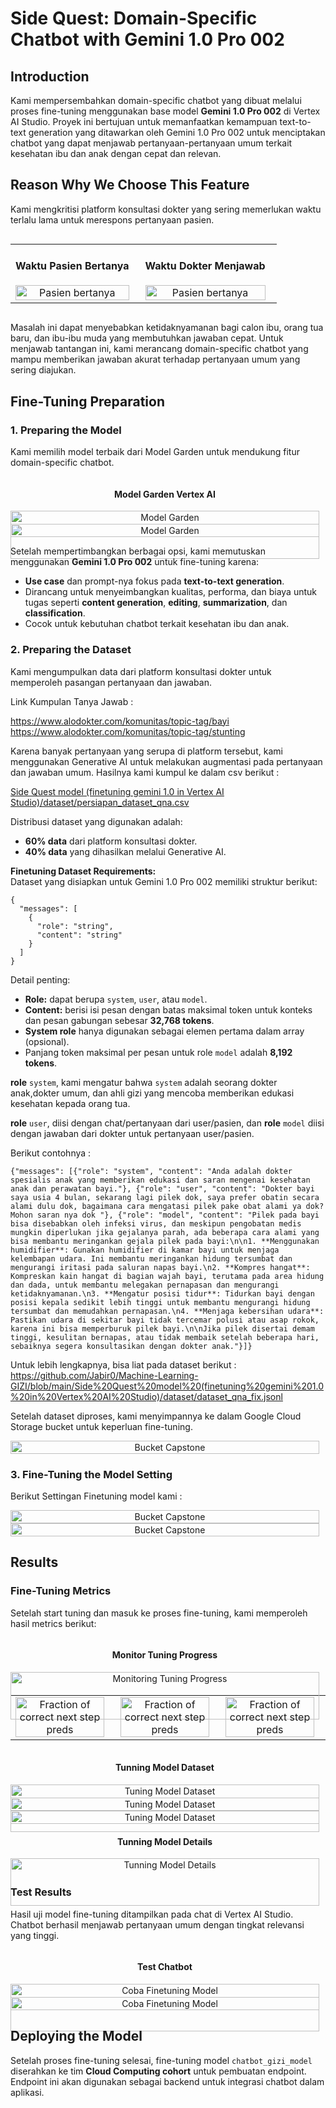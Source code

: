 # Side Quest: Domain-Specific Chatbot with Gemini 1.0 Pro 002  

## Introduction  
Kami mempersembahkan domain-specific chatbot yang dibuat melalui proses fine-tuning menggunakan base model **Gemini 1.0 Pro 002** di Vertex AI Studio. Proyek ini bertujuan untuk memanfaatkan kemampuan text-to-text generation yang ditawarkan oleh Gemini 1.0 Pro 002 untuk menciptakan chatbot yang dapat menjawab pertanyaan-pertanyaan umum terkait kesehatan ibu dan anak dengan cepat dan relevan.  

## Reason Why We Choose This Feature  
Kami mengkritisi platform konsultasi dokter yang sering memerlukan waktu terlalu lama untuk merespons pertanyaan pasien.
<div style="display: flex; justify-content: space-between;">
<table>
  <tr>
    <td>
  <div style="flex: 1; padding-right: 10px; text-align: center;">
    <h4>Waktu Pasien Bertanya</h4>
    <img src="images\waktu_pasien_bertanya.png" alt="Pasien bertanya" style="width: 100%;"/>
  </div>
    </td>
    <td>
  <div style="flex: 1; padding-right: 10px; text-align: center;">
    <h4>Waktu Dokter Menjawab</h4>
    <img src="images\waktu_dokter_menjawab.png" alt="Pasien bertanya" style="width: 100%;"/>
  </div>
  </td>
  </tr>
</table>
</div>

Masalah ini dapat menyebabkan ketidaknyamanan bagi calon ibu, orang tua baru, dan ibu-ibu muda yang membutuhkan jawaban cepat. Untuk menjawab tantangan ini, kami merancang domain-specific chatbot yang mampu memberikan jawaban akurat terhadap pertanyaan umum yang sering diajukan.  

## Fine-Tuning Preparation  

### 1. Preparing the Model  
Kami memilih model terbaik dari Model Garden untuk mendukung fitur domain-specific chatbot.
<div style="display: flex; justify-content: space-between;">
  <div style="flex: 1; padding-right: 10px; text-align: center;">
    <h4>Model Garden Vertex AI</h4>
    <img src="images\model_garden_vertexai (1).png" alt="Model Garden" style="width: 100%;"/>
  </div>
</div>

<div style="display: flex; justify-content: space-between;">
  <div style="flex: 1; padding-right: 10px; text-align: center;">
    <img src="images\model_garden_vertexai (2).png" alt="Model Garden" style="width: 100%;"/>
  </div>
</div>

Setelah mempertimbangkan berbagai opsi, kami memutuskan menggunakan **Gemini 1.0 Pro 002** untuk fine-tuning karena: 

- **Use case** dan prompt-nya fokus pada **text-to-text generation**.  
- Dirancang untuk menyeimbangkan kualitas, performa, dan biaya untuk tugas seperti **content generation**, **editing**, **summarization**, dan **classification**.  
- Cocok untuk kebutuhan chatbot terkait kesehatan ibu dan anak.  

### 2. Preparing the Dataset  
Kami mengumpulkan data dari platform konsultasi dokter untuk memperoleh pasangan pertanyaan dan jawaban.

Link Kumpulan Tanya Jawab :

https://www.alodokter.com/komunitas/topic-tag/bayi
https://www.alodokter.com/komunitas/topic-tag/stunting


Karena banyak pertanyaan yang serupa di platform tersebut, kami menggunakan Generative AI untuk melakukan augmentasi pada pertanyaan dan jawaban umum. Hasilnya kami kumpul ke dalam csv berikut :

[Side Quest model (finetuning gemini 1.0 in Vertex AI Studio)/dataset/persiapan_dataset_qna.csv](https://github.com/Jabir0/Machine-Learning-GIZI/blob/main/Side%20Quest%20model%20(finetuning%20gemini%201.0%20in%20Vertex%20AI%20Studio)/dataset/persiapan_dataset_qna.csv)

Distribusi dataset yang digunakan adalah:  
- **60% data** dari platform konsultasi dokter.  
- **40% data** yang dihasilkan melalui Generative AI.  

**Finetuning Dataset Requirements:**  
Dataset yang disiapkan untuk Gemini 1.0 Pro 002 memiliki struktur berikut:  
```jsonl
{
  "messages": [
    {
      "role": "string",
      "content": "string"
    }
  ]
}
```  
Detail penting:  
- **Role:** dapat berupa `system`, `user`, atau `model`.  
- **Content:** berisi isi pesan dengan batas maksimal token untuk konteks dan pesan gabungan sebesar **32,768 tokens**.  
- **System role** hanya digunakan sebagai elemen pertama dalam array (opsional).  
- Panjang token maksimal per pesan untuk role `model` adalah **8,192 tokens**.  

**role** `system`, kami mengatur bahwa `system` adalah seorang dokter anak,dokter umum, dan ahli gizi yang mencoba memberikan edukasi kesehatan kepada orang tua. 

**role** `user`, diisi dengan chat/pertanyaan dari user/pasien, dan **role** `model` diisi dengan jawaban dari dokter untuk pertanyaan user/pasien.

Berikut contohnya :
```jsonl
{"messages": [{"role": "system", "content": "Anda adalah dokter spesialis anak yang memberikan edukasi dan saran mengenai kesehatan anak dan perawatan bayi."}, {"role": "user", "content": "Dokter bayi saya usia 4 bulan, sekarang lagi pilek dok, saya prefer obatin secara alami dulu dok, bagaimana cara mengatasi pilek pake obat alami ya dok? Mohon saran nya dok "}, {"role": "model", "content": "Pilek pada bayi bisa disebabkan oleh infeksi virus, dan meskipun pengobatan medis mungkin diperlukan jika gejalanya parah, ada beberapa cara alami yang bisa membantu meringankan gejala pilek pada bayi:\n\n1. **Menggunakan humidifier**: Gunakan humidifier di kamar bayi untuk menjaga kelembapan udara. Ini membantu meringankan hidung tersumbat dan mengurangi iritasi pada saluran napas bayi.\n2. **Kompres hangat**: Kompreskan kain hangat di bagian wajah bayi, terutama pada area hidung dan dada, untuk membantu melegakan pernapasan dan mengurangi ketidaknyamanan.\n3. **Mengatur posisi tidur**: Tidurkan bayi dengan posisi kepala sedikit lebih tinggi untuk membantu mengurangi hidung tersumbat dan memudahkan pernapasan.\n4. **Menjaga kebersihan udara**: Pastikan udara di sekitar bayi tidak tercemar polusi atau asap rokok, karena ini bisa memperburuk pilek bayi.\n\nJika pilek disertai demam tinggi, kesulitan bernapas, atau tidak membaik setelah beberapa hari, sebaiknya segera konsultasikan dengan dokter anak."}]}
```

Untuk lebih lengkapnya, bisa liat pada dataset berikut :
https://github.com/Jabir0/Machine-Learning-GIZI/blob/main/Side%20Quest%20model%20(finetuning%20gemini%201.0%20in%20Vertex%20AI%20Studio)/dataset/dataset_qna_fix.jsonl

Setelah dataset diproses, kami menyimpannya ke dalam Google Cloud Storage bucket untuk keperluan fine-tuning.  
<div style="display: flex; justify-content: space-between;">
  <div style="flex: 1; padding-right: 10px; text-align: center;">
    <img src="images\bucket capstone.png" alt="Bucket Capstone" style="width: 100%;"/>
  </div>
</div>

### 3. Fine-Tuning the Model Setting
Berikut Settingan Finetuning model kami :

<div style="display: flex; justify-content: space-between;">
  <div style="flex: 1; padding-right: 10px; text-align: center;">
    <img src="images\finetuning preparation (1).png" alt="Bucket Capstone" style="width: 100%;"/>
  </div>
</div>
<div style="display: flex; justify-content: space-between;">
  <div style="flex: 1; padding-right: 10px; text-align: center;">
    <img src="images\finetuning preparation (2).png" alt="Bucket Capstone" style="width: 100%;"/>
  </div>
</div>

## Results  

### Fine-Tuning Metrics  
Setelah start tuning dan masuk ke proses fine-tuning, kami memperoleh hasil metrics berikut:

<div style="display: flex; justify-content: space-between;">
  <div style="flex: 1; padding-right: 10px; text-align: center;">
    <h4>Monitor Tuning Progress</h4>
    <img src="finetuning-gemini1.0\documentation finetuning\dokumentasi monitor finetuning.png" alt="Monitoring Tuning Progress" style="width: 100%;"/>
  </div>
</div>

<table>
  <tr>
    <td><div style="display: flex; justify-content: space-between;">
  <div style="flex: 1; padding-right: 10px; text-align: center;">
    <img src="finetuning-gemini1.0\documentation finetuning\Fraction of correct next step preds.png" alt="Fraction of correct next step preds" style="width: 100%;"/>
  </div></div></td>
    <td><div style="display: flex; justify-content: space-between;">
  <div style="flex: 1; padding-right: 10px; text-align: center;">
    <img src="finetuning-gemini1.0\documentation finetuning\Fraction of correct next step preds.png" alt="Fraction of correct next step preds" style="width: 100%;"/>
  </div></div></td>
    <td><div style="display: flex; justify-content: space-between;">
  <div style="flex: 1; padding-right: 10px; text-align: center;">
    <img src="finetuning-gemini1.0\documentation finetuning\Fraction of correct next step preds.png" alt="Fraction of correct next step preds" style="width: 100%;"/>
  </div></div></td>
  </tr>
</table>

<div style="display: flex; justify-content: space-between;">
  <div style="flex: 1; padding-right: 10px; text-align: center;">
    <h4>Tunning Model Dataset</h4>
    <img src="dataset\dokumentasi dataset finetuning_1.png" alt="Tuning Model Dataset" style="width: 100%;"/>
  </div>
</div>
<div style="display: flex; justify-content: space-between;">
  <div style="flex: 1; padding-right: 10px; text-align: center;">
    <img src="dataset\dokumentasi dataset finetuning_2.png" alt="Tuning Model Dataset" style="width: 100%;"/>
  </div>
</div>
<div style="display: flex; justify-content: space-between;">
  <div style="flex: 1; padding-right: 10px; text-align: center;">
    <img src="dataset\dokumentasi dataset finetuning_3.png" alt="Tuning Model Dataset" style="width: 100%;"/>
  </div>
</div>

<div style="display: flex; justify-content: space-between;">
  <div style="flex: 1; padding-right: 10px; text-align: center;">
    <h4>Tunning Model Details</h4>
    <img src="finetuning-gemini1.0\documentation finetuning\dokumentasi detail finetuning.png" alt="Tunning Model Details" style="width: 100%;"/>
  </div>
</div>

### Test Results  
Hasil uji model fine-tuning ditampilkan pada chat di Vertex AI Studio. Chatbot berhasil menjawab pertanyaan umum dengan tingkat relevansi yang tinggi.

<div style="display: flex; justify-content: space-between;">
  <div style="flex: 1; padding-right: 10px; text-align: center;">
    <h4>Test Chatbot</h4>
    <img src="images\test-finetuning model (1).png" alt="Coba Finetuning Model" style="width: 100%;"/>
  </div>
</div>
<div style="display: flex; justify-content: space-between;">
  <div style="flex: 1; padding-right: 10px; text-align: center;">
    <img src="images\test-finetuning model (2).png" alt="Coba Finetuning Model" style="width: 100%;"/>
  </div>
</div>

## Deploying the Model  
Setelah proses fine-tuning selesai, fine-tuning model `chatbot_gizi_model` diserahkan ke tim **Cloud Computing cohort** untuk pembuatan endpoint. Endpoint ini akan digunakan sebagai backend untuk integrasi chatbot dalam aplikasi.  
